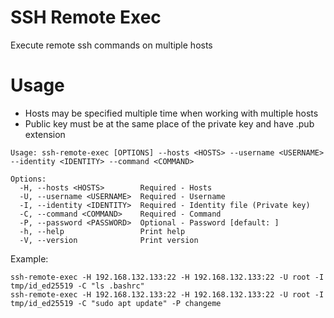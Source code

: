 # SSH Remote Exec
Execute remote ssh commands on multiple hosts

# Usage
- Hosts may be specified multiple time when working with multiple hosts
- Public key must be at the same place of the private key and have .pub extension

```
Usage: ssh-remote-exec [OPTIONS] --hosts <HOSTS> --username <USERNAME> --identity <IDENTITY> --command <COMMAND>

Options:
  -H, --hosts <HOSTS>        Required - Hosts
  -U, --username <USERNAME>  Required - Username
  -I, --identity <IDENTITY>  Required - Identity file (Private key)
  -C, --command <COMMAND>    Required - Command
  -P, --password <PASSWORD>  Optional - Password [default: ]
  -h, --help                 Print help
  -V, --version              Print version
```

Example:
```shell
ssh-remote-exec -H 192.168.132.133:22 -H 192.168.132.133:22 -U root -I tmp/id_ed25519 -C "ls .bashrc"
ssh-remote-exec -H 192.168.132.133:22 -H 192.168.132.133:22 -U root -I tmp/id_ed25519 -C "sudo apt update" -P changeme
```
